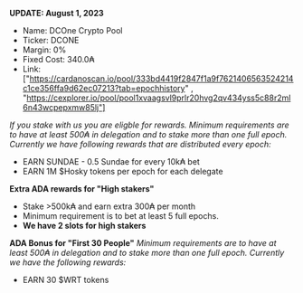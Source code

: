**UPDATE: August 1, 2023**

- Name: DCOne Crypto Pool
- Ticker: DCONE
- Margin: 0%
- Fixed Cost: 340.0₳
- Link: ["https://cardanoscan.io/pool/333bd4419f2847f1a9f7621406563524214c1ce356ffa9d62ec07213?tab=epochhistory" , "https://cexplorer.io/pool/pool1xvaagsvl9prlr20hvg2qv434yss5c88r2ml6n43wcpepxmw85lj"]

_If you stake with us you are eligble for rewards. Minimum requirements are to have at least 500₳ in delegation and to stake more than one full epoch. Currently we have following rewards that are distributed every epoch:_

- EARN SUNDAE - 0.5 Sundae for every 10k₳ bet
- EARN 1M $Hosky tokens per epoch for each delegate

**Extra ADA rewards for "High stakers"**

- Stake >500k₳ and earn extra 300₳ per month
- Minimum requirement is to bet at least 5 full epochs.
- **We have 2 slots for high stakers**

**ADA Bonus for "First 30 People"**
_Minimum requirements are to have at least 500₳ in delegation and to stake more than one full epoch. Currently we have the following rewards:_

- EARN 30 $WRT tokens

